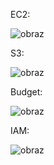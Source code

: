 EC2:

![obraz](https://user-images.githubusercontent.com/60239006/215283127-c1f93c84-66d0-4b74-9f9c-58b9504efa8f.png)

S3:

![obraz](https://user-images.githubusercontent.com/60239006/215283255-627218df-94cc-4bd6-9182-1cb37a82065d.png)

Budget:

![obraz](https://user-images.githubusercontent.com/60239006/215283418-b5822d9f-5f73-4fbf-b0bc-cd5165bc0b8c.png)

IAM:

![obraz](https://user-images.githubusercontent.com/60239006/215283507-85b3916e-20f9-49bc-99bf-3602035dd143.png)

